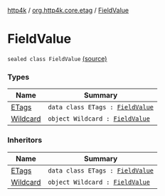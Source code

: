 [http4k](../../index.md) / [org.http4k.core.etag](../index.md) / [FieldValue](./index.md)

# FieldValue

`sealed class FieldValue` [(source)](https://github.com/http4k/http4k/blob/master/http4k-core/src/main/kotlin/org/http4k/core/etag/ETagValidationRequestParser.kt#L10)

### Types

| Name | Summary |
|---|---|
| [ETags](-e-tags/index.md) | `data class ETags : `[`FieldValue`](./index.md) |
| [Wildcard](-wildcard.md) | `object Wildcard : `[`FieldValue`](./index.md) |

### Inheritors

| Name | Summary |
|---|---|
| [ETags](-e-tags/index.md) | `data class ETags : `[`FieldValue`](./index.md) |
| [Wildcard](-wildcard.md) | `object Wildcard : `[`FieldValue`](./index.md) |
